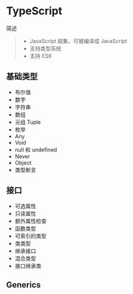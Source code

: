 # TypeScript

简述

> - JavaScript 超集，可被编译成 JavaScript
> - 支持类型系统
> - 支持 ES6

## 基础类型

- 布尔值
- 数字
- 字符串
- 数组
- 元组 Tuple
- 枚举
- Any
- Void
- null 和 undefined
- Never
- Object
- 类型断言

## 接口

- 可选属性
- 只读属性
- 额外属性检查
- 函数类型
- 可索引的类型
- 类类型
- 继承接口
- 混合类型
- 接口继承类

## Generics
